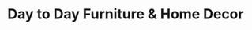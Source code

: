 ---
title: "Day to Day Furniture & Home Decor"
url: /brooks/day-to-day-furniture-and-home-decor/
shop: furniture
---